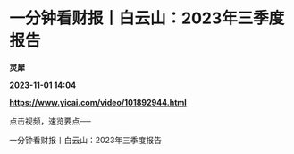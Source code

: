 # 一分钟看财报丨白云山：2023年三季度报告
**灵犀**

**2023-11-01 14:04**

**https://www.yicai.com/video/101892944.html**

点击视频，速览要点──

一分钟看财报丨白云山：2023年三季度报告
